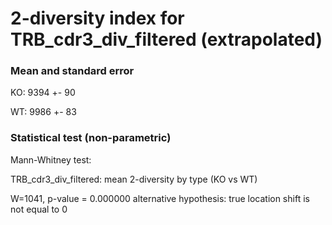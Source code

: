 


# 2-diversity index for TRB_cdr3_div_filtered (extrapolated)

### Mean and standard error

KO: 9394 +- 90

WT: 9986 +- 83

### Statistical test (non-parametric)

Mann-Whitney test:

 TRB_cdr3_div_filtered: mean 2-diversity by type (KO vs WT)

W=1041, p-value = 0.000000
alternative hypothesis: true location shift is not equal to 0


